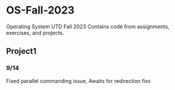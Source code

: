 # OS-Fall-2023
Operating System UTD Fall 2023
Contains code from assignments, exercises, and projects.
## Project1
### 9/14
Fixed parallel commanding issue, Awaits for redirection fixs
